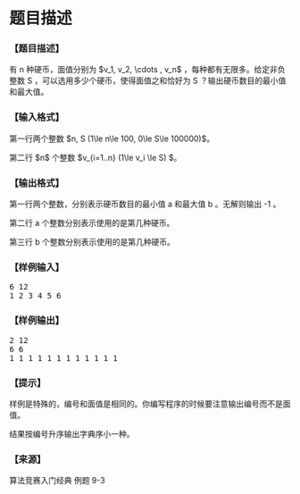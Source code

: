 # 题目描述


<h3>
【题目描述】
</h3>
<p>
有 n 种硬币，面值分别为 $v_1, v_2, \cdots , v_n$ ，每种都有无限多。给定非负整数 S ，可以选用多少个硬币，使得面值之和恰好为 S ？输出硬币数目的最小值和最大值。
</p>
<h3>
【输入格式】
</h3>
<p>
第一行两个整数 $n, S (1\le n\le 100, 0\le S\le 100000)$。
</p>
<p>
第二行 $n$ 个整数 $v_{i=1..n} (1\le v_i \le S) $。
</p>
<h3>
【输出格式】
</h3>
<p>
第一行两个整数，分别表示硬币数目的最小值 a 和最大值 b 。无解则输出 -1 。
</p>
<p>
第二行 a 个整数分别表示使用的是第几种硬币。
</p>
<p>
第三行 b 个整数分别表示使用的是第几种硬币。
</p>
<h3>
【样例输入】
</h3>
<pre>6 12
1 2 3 4 5 6
</pre>
<h3>
【样例输出】
</h3>
<pre>2 12
6 6
1 1 1 1 1 1 1 1 1 1 1 1</pre>
<h3>
【提示】
</h3>
<p>
样例是特殊的，编号和面值是相同的。你编写程序的时候要注意输出编号而不是面值。
</p>
<p>
结果按编号升序输出字典序小一种。
</p>
<h3>
【来源】
</h3>
<p>
算法竞赛入门经典 例题 9-3
</p>
